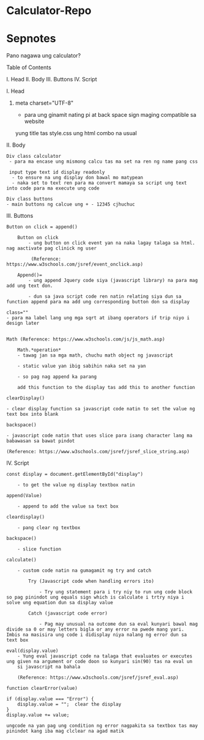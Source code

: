# Calculator-Repo

# Sepnotes

Pano nagawa ung calculator?

Table of Contents

I. Head
II. Body
III. Buttons
IV. Script

I. Head

1. meta charset="UTF-8"

   - para ung ginamit nating pi at back space sign maging compatible sa website

   yung title tas style.css ung html combo na usual

II. Body

    Div class calculator
     - para ma encase ung mismong calcu tas ma set na ren ng name pang css

     input type text id display readonly
      - to ensure na ung display don bawal mo matypean
      - naka set to text ren para ma convert mamaya sa script ung text into code para ma execute ung code

    Div class buttons
    - main buttons ng calcue ung + - 12345 cjhuchuc

III. Buttons

    Button on click = append()

        Button on click
            - ung button on click event yan na naka lagay talaga sa html. nag aactivate pag clinick ng user

             (Reference: https://www.w3schools.com/jsref/event_onclick.asp)

        Append()=
            - ung append Jquery code siya (javascript library) na para mag add ung text don.

            - dun sa java script code ren natin relating siya dun sa function append para ma add ung corresponding button don sa display

    class=""
    - para ma label lang ung mga sqrt at ibang operators if trip niyo i design later


    Math (Reference: https://www.w3schools.com/js/js_math.asp)

        Math.*operation*
        - tawag jan sa mga math, chuchu math object ng javascript

        - static value yan ibig sabihin naka set na yan

        - so pag nag append ka parang

        add this function to the display tas add this to another function

    clearDisplay()

    - clear display function sa javascript code natin to set the value ng text box into blank

    backspace()

    - javascript code natin that uses slice para isang character lang ma babawasan sa bawat pindot

    (Reference: https://www.w3schools.com/jsref/jsref_slice_string.asp)

IV. Script

    const display = document.getElementById("display")

        - to get the value ng display textbox natin

    append(Value)

        - append to add the value sa text box

    cleardisplay()

        - pang clear ng textbox

    backspace()

        - slice function

    calculate()

        - custom code natin na gumagamit ng try and catch

            Try (Javascript code when handling errors ito)

                - Try ung statement para i try niy to run ung code block so pag pinindot ung equals sign which is calculate i trtry niya i solve ung equation dun sa display value

            Catch (javascript code error)

                - Pag may unusual na outcome dun sa eval kunyari bawal mag divide sa 0 or may letters bigla or any error na pwede mang yari. Imbis na masisira ung code i didisplay niya nalang ng error dun sa text box

    eval(display.value)
        - Yung eval javascript code na talaga that evaluates or executes ung given na argument or code doon so kunyari sin(90) tas na eval un
        si javascript na bahala

        (Reference: https://www.w3schools.com/jsref/jsref_eval.asp)

    function clearError(value)

    if (display.value === "Error") {
        display.value = "";  clear the display
    }
    display.value += value;

    ungcode na yan pag ung condition ng error nagpakita sa textbox tas may pinindot kang iba mag clclear na agad matik
